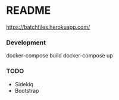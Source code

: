 # README
https://batchfiles.herokuapp.com/

### Development
docker-compose build
docker-compose up


### TODO
- Sidekiq
- Bootstrap
